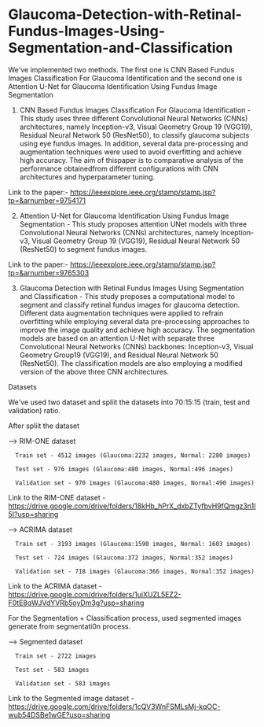 # Glaucoma-Detection-with-Retinal-Fundus-Images-Using-Segmentation-and-Classification

We've implemented two methods. The first one is CNN Based Fundus Images Classification For Glaucoma Identification  and the second one is Attention U-Net for 
Glaucoma Identification Using Fundus Image Segmentation

1. CNN Based Fundus Images Classification For Glaucoma Identification - 
This study uses three different Convolutional Neural Networks (CNNs) architectures, namely Inception-v3, Visual Geometry Group 19 (VGG19), Residual Neural Network 50 (ResNet50), to classify glaucoma subjects using eye fundus images. In addition, several data pre-processing and augmentation techniques were used to
avoid overfitting and achieve high accuracy. The aim of thispaper is to comparative analysis of the performance obtainedfrom different configurations with CNN architectures and hyperparameter tuning.

Link to the paper:- https://ieeexplore.ieee.org/stamp/stamp.jsp?tp=&arnumber=9754171

2. Attention U-Net for Glaucoma Identification Using Fundus Image Segmentation - 
This study proposes attention UNet models with three Convolutional Neural Networks (CNNs) architectures, namely Inception-v3, Visual Geometry Group 19 (VGG19), Residual Neural Network 50 (ResNet50) to segment fundus images.

Link to the paper:- https://ieeexplore.ieee.org/stamp/stamp.jsp?tp=&arnumber=9765303

3. Glaucoma Detection with Retinal Fundus Images Using Segmentation and Classification - 
This study proposes a computational model to segment and classify retinal fundus images for glaucoma detection. Different data augmentation techniques were applied to refrain overfitting while employing several data pre-processing approaches to improve the image quality and achieve high accuracy. The segmentation models are based on an attention U-Net with separate three Convolutional Neural Networks (CNNs) backbones: Inception-v3, Visual Geometry Group19 (VGG19), and Residual Neural Network 50 (ResNet50). The classification models are also employing a modified version of the above three CNN architectures.

Datasets

We've used two dataset and spliit the datasets into 70:15:15 (train, test and validation) ratio.

After spliit the dataset

--> RIM-ONE dataset

      Train set - 4512 images (Glaucoma:2232 images, Normal: 2280 images)
      
      Test set - 976 images (Glaucoma:480 images, Normal:496 images)
      
      Validation set - 970 images (Glaucoma:480 images, Normal:490 images)
      
Link to the RIM-ONE dataset - https://drive.google.com/drive/folders/18kHb_hPrX_dxbZTyfbvH9fQmgz3n1I5I?usp=sharing

--> ACRIMA dataset

      Train set - 3193 images (Glaucoma:1590 images, Normal: 1603 images)
      
      Test set - 724 images (Glaucoma:372 images, Normal:352 images)
      
      Validation set - 718 images (Glaucoma:366 images, Normal:352 images)
      
Link to the ACRIMA dataset - https://drive.google.com/drive/folders/1uiXUZL5EZ2-F0tE8qWJVdYVRb5oyDm3g?usp=sharing

For the Segmentation + Classification process, used segmented images generate from segmentati0n process.

--> Segmented dataset

      Train set - 2722 images
      
      Test set - 583 images
      
      Validation set - 583 images
      
Link to the Segmented image dataset - https://drive.google.com/drive/folders/1cQV3WnFSMLsMj-kqOC-wub54DSBe1wGE?usp=sharing
      
   
      
      

      
